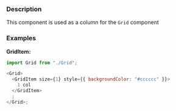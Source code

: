 ### Description

This component is used as a column for the `Grid` component

### Examples

**GridItem:**

```js
import Grid from "./Grid";

<Grid>
  <GridItem size={1} style={{ backgroundColor: "#cccccc" }}>
    1 col
  </GridItem>
  ;
</Grid>;
```
